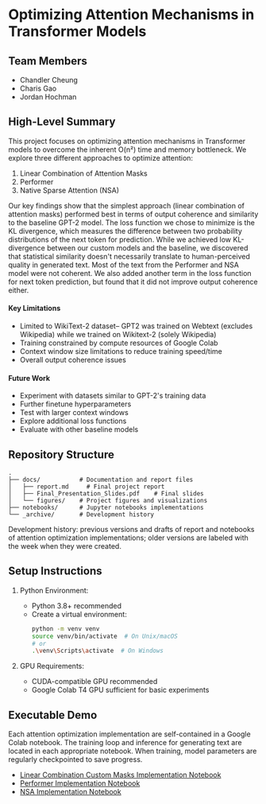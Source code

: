 # Optimizing Attention Mechanisms in Transformer Models

## Team Members

- Chandler Cheung
- Charis Gao
- Jordan Hochman

## High-Level Summary

This project focuses on optimizing attention mechanisms in Transformer models to overcome the inherent O(n²) time and memory bottleneck. We explore three different approaches to optimize attention:

1. Linear Combination of Attention Masks
2. Performer
3. Native Sparse Attention (NSA)

Our key findings show that the simplest approach (linear combination of attention masks) performed best in terms of output coherence and similarity to the baseline GPT-2 model. The loss function we chose to minimize is the KL divergence, which measures the difference between two probability distributions of the next token for prediction. While we achieved low KL-divergence between our custom models and the baseline, we discovered that statistical similarity doesn't necessarily translate to human-perceived quality in generated text. Most of the text from the Performer and NSA model were not coherent. We also added another term in the loss function for next token prediction, but found that it did not improve output coherence either.

#### Key Limitations

- Limited to WikiText-2 dataset– GPT2 was trained on Webtext (excludes Wikipedia) while we trained on Wikitext-2 (solely Wikipedia)
- Training constrained by compute resources of Google Colab
- Context window size limitations to reduce training speed/time
- Overall output coherence issues

#### Future Work

- Experiment with datasets similar to GPT-2's training data
- Further finetune hyperparameters
- Test with larger context windows
- Explore additional loss functions
- Evaluate with other baseline models

## Repository Structure

```
.
├── docs/           # Documentation and report files
│   ├── report.md     # Final project report
│   ├── Final_Presentation_Slides.pdf    # Final slides
│   └── figures/    # Project figures and visualizations
├── notebooks/      # Jupyter notebooks implementations
└── _archive/       # Development history
```

Development history: previous versions and drafts of report and notebooks of attention optimization implementations; older versions are labeled with the week when they were created.

## Setup Instructions

1. Python Environment:

   - Python 3.8+ recommended
   - Create a virtual environment:
     ```bash
     python -m venv venv
     source venv/bin/activate  # On Unix/macOS
     # or
     .\venv\Scripts\activate  # On Windows
     ```

2. GPU Requirements:
   - CUDA-compatible GPU recommended
   - Google Colab T4 GPU sufficient for basic experiments

## Executable Demo

Each attention optimization implementation are self-contained in a Google Colab notebook. The training loop and inference for generating text are located in each appropriate notebook. When training, model parameters are regularly checkpointed to save progress.

- [Linear Combination Custom Masks Implementation Notebook](notebooks/Custom_masks_implementation.ipynb)
- [Performer Implementation Notebook](notebooks/Performer_implementation.ipynb)
- [NSA Implementation Notebook](notebooks/NSA_implementation.ipynb)
